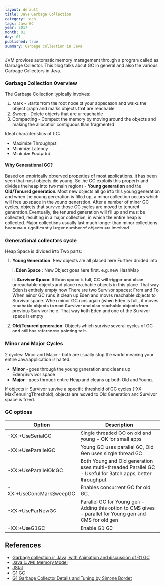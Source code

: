 ```yaml
---
layout: default
title: Java Garbage Collection
category: tech
tags: Java GC
year: 2017
month: 01
day: 01
published: true
summary: Garbage collection in Java
---
```


JVM provides automatic memory management through a program called as Garbage Collector. This blog talks about GC in general
and also the various Garbage Collectors in Java.

### Garbage Collection Overview
The Garbage Collection typically involves:

1. Mark - Starts from the root node of your application and walks the object graph and marks objects that are reachable
2. Sweep - Delete objects that are unreachable
3. Compacting - Compact the memory by moving around the objects and making the allocation contiguous than fragmented

Ideal characteristics of GC:

* Maximize Throughput
* Minimize Latency
* Minimize Footprint

#### Why Generational GC?

Based on empirically observed properties of most applications, it has been seen that most objects die young.
So the GC exploits this property and divides the heap into two main regions - **Young generation** and the **Old/Tenured generation**.
Most new objects all go into this young generation and when the young generation is filled up, a minor collection occurs
which will free up space in the young generation.
After a number of minor GC cycles, objects that survive those GC cycles are moved to tenured generation.
Eventually, the tenured generation will fill up and must be collected, resulting in a major collection, in which the entire heap is collected.
Major collections usually last much longer than minor collections because a significantly larger number of objects are involved.

### Generational collectors cycle
Heap Space is divided into Two parts:

1. **Young Generation**: New objects are all placed here
   Further divided into

   i. **Eden Space** : New Object goes here first. e.g. new HashMap

   ii. **Survivor Space**: If Eden space is full, GC will trigger and clean unreachable objects and place reachable objects in this place.
       That way Eden is entirely empty now
      There are two Survivor spaces: From and To
      When minor GC runs, it clean up Eden and moves reachable objects to Survivor space.
      When minor GC runs again (when Eden is full), it moves reachable objects to next Survivor and also reachable objects from previous Survivor here.
      That way both Eden and one of the Survivor space is empty

2. **Old/Tenured generation**: Objects which survive several cycles of GC and still has references pointing to it.

### Minor and Major Cycles

2 cycles: Minor and Major - both are usually stop the world meaning your entire Java application is halted.

* **Minor** - goes through the young generation and cleans up Eden/Survivor space
* **Major** - goes through entire Heap and cleans up both Old and Young.

If objects in Survivor survive a specific threshold of GC cycles (-XX MaxTenuringThreshold), objects are moved to Old Generation and Survivor space is freed.


### GC options

Option | Description
------------ | -------------
-XX:+UseSerialGC  | Single threaded GC on old and young - OK for small apps
-XX:+UseParallelGC | Young GC uses parallel GC, Old Gen uses single thread GC
-XX:+UseParallelOldGC |Both Young and Old generation uses multi-threaded Parallel GC - Useful for Batch apps, better throughput
-XX:+UseConcMarkSweepGC | Enables concurrent GC for old GC.
-XX:+UseParNewGC  | Parallel GC for Young gen - Adding this option to CMS gives - parallel for Young gen and CMS for old gen
-XX:+UseG1GC | Enable G1 GC 

## References

- [Garbage collection in Java, with Animation and discussion of G1 GC ](https://www.youtube.com/watch?v=UnaNQgzw4zY)
- [Java (JVM) Memory Model ](http://www.journaldev.com/2856/java-jvm-memory-model-memory-management-in-java)
- [JStat](https://docs.oracle.com/javase/8/docs/technotes/tools/unix/jstat.html)
- [G1 GC](https://www.infoq.com/articles/G1-One-Garbage-Collector-To-Rule-Them-All)
- [G1 Garbage Collector Details and Tuning by Simone Bordet](https://www.youtube.com/watch?v=Gee7QfoY8ys)
